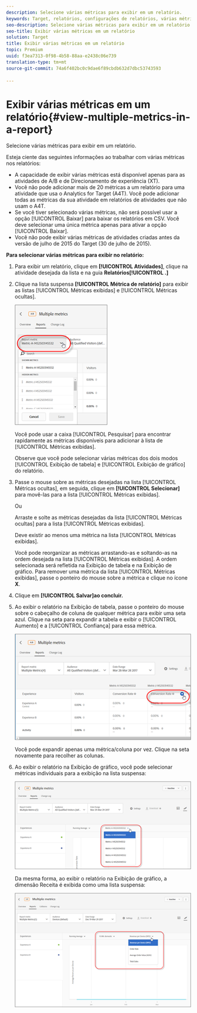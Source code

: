 ```yaml
---
description: Selecione várias métricas para exibir em um relatório.
keywords: Target, relatórios, configurações de relatórios, várias métricas, métricas
seo-description: Selecione várias métricas para exibir em um relatório.
seo-title: Exibir várias métricas em um relatório
solution: Target
title: Exibir várias métricas em um relatório
topic: Premium
uuid: f3ea7313-0f98-4b58-88aa-e2438c06e739
translation-type: tm+mt
source-git-commit: 74a6f402bc0c9dae6f89cbdb632d7dbc53743593

---
```



# Exibir várias métricas em um relatório{#view-multiple-metrics-in-a-report}

Selecione várias métricas para exibir em um relatório.

Esteja ciente das seguintes informações ao trabalhar com várias métricas nos relatórios:

* A capacidade de exibir várias métricas está disponível apenas para as atividades de A/B e de Direcionamento de experiência (XT).
* Você não pode adicionar mais de 20 métricas a um relatório para uma atividade que usa o Analytics for Target (A4T). Você pode adicionar todas as métricas da sua atividade em relatórios de atividades que não usam o A4T.
* Se você tiver selecionado várias métricas, não será possível usar a opção [!UICONTROL Baixar] para baixar os relatórios em CSV. Você deve selecionar uma única métrica apenas para ativar a opção [!UICONTROL Baixar].
* Você não pode exibir várias métricas de atividades criadas antes da versão de julho de 2015 do Target (30 de julho de 2015).

**Para selecionar várias métricas para exibir no relatório:**

1. Para exibir um relatório, clique em **[!UICONTROL Atividades]**, clique na atividade desejada da lista e na guia **Relatórios[!UICONTROL .]**
1. Clique na lista suspensa **[!UICONTROL Métrica de relatório]** para exibir as listas [!UICONTROL Métricas exibidas] e [!UICONTROL Métricas ocultas].

   ![](assets/multiple_metrics.png)

   Você pode usar a caixa [!UICONTROL Pesquisar] para encontrar rapidamente as métricas disponíveis para adicionar à lista de [!UICONTROL Métricas exibidas].

   Observe que você pode selecionar várias métricas dos dois modos [!UICONTROL Exibição de tabela] e [!UICONTROL Exibição de gráfico] do relatório.

1. Passe o mouse sobre as métricas desejadas na lista [!UICONTROL Métricas ocultas], em seguida, clique em **[!UICONTROL Selecionar]** para movê-las para a lista [!UICONTROL Métricas exibidas].

   Ou

   Arraste e solte as métricas desejadas da lista [!UICONTROL Métricas ocultas] para a lista [!UICONTROL Métricas exibidas].

   Deve existir ao menos uma métrica na lista [!UICONTROL Métricas exibidas].

   Você pode reorganizar as métricas arrastando-as e soltando-as na ordem desejada na lista [!UICONTROL Métricas exibidas]. A ordem selecionada será refletida na Exibição de tabela e na Exibição de gráfico. Para remover uma métrica da lista [!UICONTROL Métricas exibidas], passe o ponteiro do mouse sobre a métrica e clique no ícone **X**.

1. Clique em **[!UICONTROL Salvar]ao concluir.**
1. Ao exibir o relatório na Exibição de tabela, passe o ponteiro do mouse sobre o cabeçalho de coluna de qualquer métrica para exibir uma seta azul. Clique na seta para expandir a tabela e exibir o [!UICONTROL Aumento] e a [!UICONTROL Confiança] para essa métrica.

   ![](assets/multiple_metrics_table.png)

   Você pode expandir apenas uma métrica/coluna por vez. Clique na seta novamente para recolher as colunas.

1. Ao exibir o relatório na Exibição de gráfico, você pode selecionar métricas individuais para a exibição na lista suspensa:

   ![](assets/multiple_metrics_graph.png)

   Da mesma forma, ao exibir o relatório na Exibição de gráfico, a dimensão Receita é exibida como uma lista suspensa:

   ![](assets/muttiple_revenue.png)

